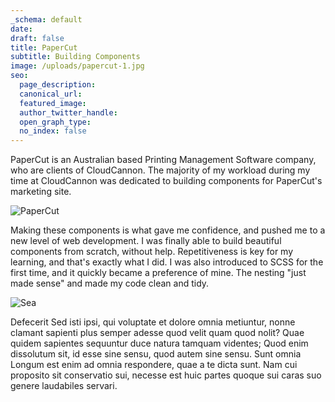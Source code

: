 ```yaml
---
_schema: default
date:
draft: false
title: PaperCut
subtitle: Building Components
image: /uploads/papercut-1.jpg
seo:
  page_description:
  canonical_url:
  featured_image:
  author_twitter_handle:
  open_graph_type:
  no_index: false
---
```

PaperCut is an Australian based Printing Management Software company, who are clients of CloudCannon. The majority of my workload during my time at CloudCannon was dedicated to building components for PaperCut's marketing site.

![PaperCut](/uploads/screenshot-2024-09-06-at-9-34-48-am.png)

Making these components is what gave me confidence, and pushed me to a new level of web development. I was finally able to build beautiful components from scratch, without help. Repetitiveness is key for my learning, and that's exactly what I did. I was also introduced to SCSS for the first time, and it quickly became a preference of mine. The nesting "just made sense" and made my code clean and tidy.

![Sea](/images/image-example-4.jpg)

Defecerit Sed isti ipsi, qui voluptate et dolore omnia metiuntur, nonne clamant sapienti plus semper adesse quod velit quam quod nolit? Quae quidem sapientes sequuntur duce natura tamquam videntes; Quod enim dissolutum sit, id esse sine sensu, quod autem sine sensu. Sunt omnia Longum est enim ad omnia respondere, quae a te dicta sunt. Nam cui proposito sit conservatio sui, necesse est huic partes quoque sui caras suo genere laudabiles servari.